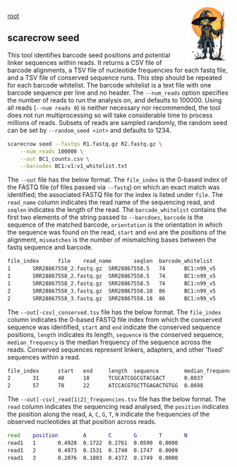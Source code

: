 <img style="float:right;width:100px;" src="../img/scarecrow.png" alt="scarecrow"/>

[root](../README.md)

## scarecrow seed
This tool identifies barcode seed positions and potential linker sequences within reads. It returns a CSV file of barcode alignments, a TSV file of nucleotide frequencies for each fastq file, and a TSV file of conserved sequence runs. This step should be repeated for each barcode whitelist. The barcode whitelist is a text file with one barcode sequence per line and no header. The `--num_reads` option specifies the number of reads to run the analysis on, and defaults to 100000. Using all reads (`--num reads 0`) is neither necessary nor recommended, the tool does not run multiprocessing so will take considerable time to process millions of reads. Subsets of reads are sampled randomly, the random seed can be set by `--random_seed <int>` and defaults to 1234.

```bash
scarecrow seed --fastqs R1.fastq.gz R2.fastq.gz \
    --num_reads 100000 \
    --out BC1_counts.csv \
    --barcodes BC1:v1:v1_whitelist.txt
```

The `--out` file has the below format. The `file_index` is the 0-based index of the FASTQ file (of files passed via `--fastq`) on which an exact match was identified; the associated FASTQ file for the index is listed under `file`. The `read_name` column indicates the read name of the sequencing read, and `seqlen` indicates the length of the read. The `barcode_whitelist` contains the first two elements of the string passed to `--barcdoes`, `barcode` is the sequence of the matched barcode, `orientation` is the orientation in which the sequence was found on the read, `start` and `end` are the positions of the alignment, `mismatches` is the number of mismatching bases between the fastq sequence and barcode.

```bash
file_index      file    read_name       seqlen  barcode_whitelist       barcode orientation     start   end     mismatches
1       SRR28867558_2.fastq.gz  SRR28867558.5   74      BC1:n99_v5      CACTTTCA        reverse 8       15      0
1       SRR28867558_2.fastq.gz  SRR28867558.5   74      BC1:n99_v5      GTGCTTGA        reverse 24      31      0
1       SRR28867558_2.fastq.gz  SRR28867558.5   74      BC1:n99_v5      GTGCTTGA        reverse 50      57      0
2       SRR28867558_3.fastq.gz  SRR28867558.18  86      BC1:n99_v5      GTGCTTGA        forward 63      70      0
2       SRR28867558_3.fastq.gz  SRR28867558.18  86      BC1:n99_v5      TGTGTATG        forward 79      86      0
```

The `--out[-csv]_conserved.tsv` file has the below format. The `file_index` column indicates the 0-based FASTQ file index from which the conserved sequence was identified, `start` and `end` indicate the conserved sequence positions, `length` indicates its length, `sequence` is the conserved sequence, `median_frequency` is the median frequency of the sequence across the reads. Conserved sequences represent linkers, adapters, and other 'fixed' sequences within a read.

```bash
file_index      start   end     length  sequence        median_frequency
2       31      48      18      TCGCATCGGCGTACGACT      0.8837
2       57      78      22      ATCCACGTGCTTGAGACTGTGG  0.8698
```

The `--out[-csv]_read[1|2]_frequencies.tsv` file has the below format. The `read` column indicates the sequencing read analysed, the `position` indicates the position along the read, `A`, `C`, `G`, `T`, `N` indicate the frequencies of the observed nucleotides at that position across reads.

```bash
read    position        A       C       G       T       N
read1   1       0.4928  0.1722  0.2761  0.0590  0.0000
read1   2       0.4973  0.1531  0.1740  0.1747  0.0009
read1   3       0.2076  0.1803  0.4372  0.1749  0.0000
```
